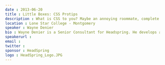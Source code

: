 ```yaml
---
date : 2013-06-20
title : Little Boxes: CSS Protips
description : What is CSS to you? Maybe an annoying roommate, complete stranger or your best friend forever. In this talk we'll explore CSS, how to implement it, deal with it in the wild and handle compatibility. Whatever your skill level, hopefully you'll walk away feeling a little better about dealing with little boxes.
location : Lone Star College - Montgomery
speaker : Wayne Denier
bio : Wayne Denier is a Senior Consultant for Headspring. He develops across the application stack in .NET MVC and other C# stuff, with a focus on UI, usability and presentation technologies.
speakerurl : 
email : 
twitter : 
sponsor : HeadSpring
logo : HeadSpring_Logo.JPG
---
```

